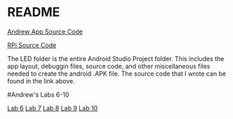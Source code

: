 # README #

[Andrew App Source Code](https://bitbucket.org/theboredbros/source/src/9c20e408e0f928506f2eb67558b9df443096dac2/LED/app/src/main/java/com/boredbros/led/?at=master)

[RPi Source Code](https://bitbucket.org/theboredbros/source/src/9c20e408e0f928506f2eb67558b9df443096dac2/RPi%20Source/Project.py?at=master&fileviewer=file-view-default)

The LED folder is the entire Android Studio Project folder. This includes the app layout, debuggin files, source code, and other miscellaneous files needed to create the android .APK file. The source code that I wrote can be found in the link above.

#Andrew's Labs 6-10

[Lab 6](https://bitbucket.org/theboredbros/source/wiki/Lab%206)
[Lab 7](https://bitbucket.org/theboredbros/source/wiki/Lab%207)
[Lab 8](https://bitbucket.org/theboredbros/source/wiki/Lab%208)
[Lab 9](https://bitbucket.org/theboredbros/source/wiki/Lab%209)
[Lab 10](https://bitbucket.org/theboredbros/source/wiki/Lab%2010)